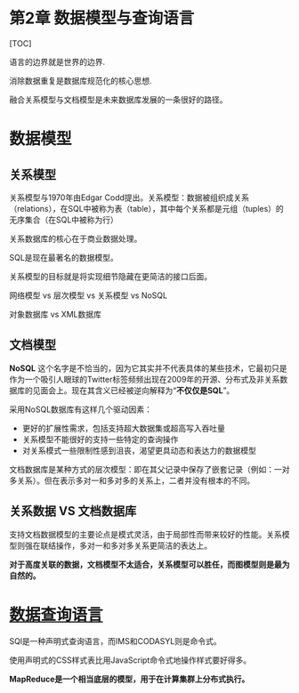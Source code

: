 # 第2章 数据模型与查询语言

[TOC]

语言的边界就是世界的边界.

消除数据重复是数据库规范化的核心思想.

融合关系模型与文档模型是未来数据库发展的一条很好的路径。

# 数据模型

## 关系模型

关系模型与1970年由Edgar Codd提出。关系模型：数据被组织成关系（relations），在SQL中被称为表（table），其中每个关系都是元组（tuples）的无序集合（在SQL中被称为行）

关系数据库的核心在于商业数据处理。

SQL是现在最著名的数据模型。

关系模型的目标就是将实现细节隐藏在更简洁的接口后面。

网络模型 vs 层次模型 vs 关系模型 vs NoSQL

对象数据库 vs XML数据库

## 文档模型

**NoSQL** 这个名字是不恰当的，因为它其实并不代表具体的某些技术，它最初只是作为一个吸引人眼球的Twitter标签频频出现在2009年的开源、分布式及非关系数据库的见面会上。现在其含义已经被逆向解释为“**不仅仅是SQL**”。

采用NoSQL数据库有这样几个驱动因素：

- 更好的扩展性需求，包括支持超大数据集或超高写入吞吐量
- 关系模型不能很好的支持一些特定的查询操作
- 对关系模式一些限制性感到沮丧，渴望更具动态和表达力的数据模型

文档数据库是某种方式的层次模型：即在其父记录中保存了嵌套记录（例如：一对多关系）。但在表示多对一和多对多的关系上，二者并没有根本的不同。



## 关系数据 VS 文档数据库

支持文档数据模型的主要论点是模式灵活，由于局部性而带来较好的性能。关系模型则强在联结操作，多对一和多对多关系更简洁的表达上。

**对于高度关联的数据，文档模型不太适合，关系模型可以胜任，而图模型则是最为自然的。**

# [数据查询语言](#数据查询语言)

SQl是一种声明式查询语言，而IMS和CODASYL则是命令式。

使用声明式的CSS样式表比用JavaScript命令式地操作样式要好得多。

**MapReduce是一个相当底层的模型，用于在计算集群上分布式执行。**



